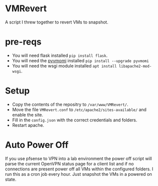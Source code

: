 # VMRevert
A script I threw together to revert VMs to snapshot.

# pre-reqs
* You will need flask installed `pip install flask`.
* You will need the [pyvmomi](https://github.com/vmware/pyvmomi) installed `pip install --upgrade pyvmomi`
* You will need the wsgi module installed `apt install libapache2-mod-wsgi`.

# Setup
* Copy the contents of the repositry to `/var/www/VMRevert/`.
* Move the file `VMRevert.conf` to `/etc/apache2/sites-available/` and enable the site.
* Fill in the `config.json` with the correct credentials and folders.
* Restart apache.

# Auto Power Off
If you use pfsense to VPN into a lab environment the power off script will parse the current OpenVPN status page for a client list and if no connections are present power off all VMs within the configured folders. I run this as a cron job every hour. Just snapshot the VMs in a powered on state.
